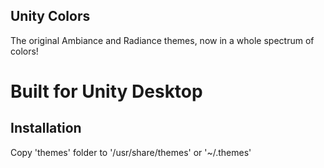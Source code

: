 ## Unity Colors
The original Ambiance and Radiance themes, now in a whole spectrum of colors!

# Built for Unity Desktop

## Installation
Copy 'themes' folder to '/usr/share/themes' or '~/.themes'
